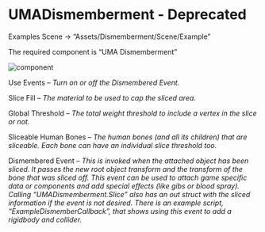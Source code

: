 # UMADismemberment - Deprecated
Examples Scene -> “Assets/Dismemberment/Scene/Example”

The required component is “UMA Dismemberment”

![component](https://github.com/kenamis/UMADismemberment/blob/master/images/image01.jpg?raw=true "component")

Use Events – *Turn on or off the Dismembered Event.*

Slice Fill – *The material to be used to cap the sliced area.*

Global Threshold – *The total weight threshold to include a vertex in the slice or not.*

Sliceable Human Bones – *The human bones (and all its children) that are sliceable. Each bone can have an individual slice threshold too.*
	 
Dismembered Event – *This is invoked when the attached object has been sliced.  It passes the new root object transform and the transform of the bone that was sliced off.  This event can be used to attach game specific data or components and add special effects (like gibs or blood spray).
Calling “UMADismemberment.Slice” also has an out struct with the sliced information if the event is not desired.
There is an example script, “ExampleDismemberCallback”, that shows using this event to add a rigidbody and collider.*
